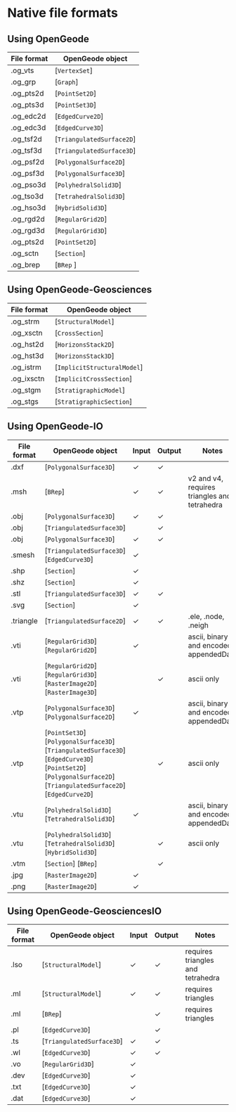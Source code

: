<script setup>
import CodeExample from '/components/CodeExample.vue'
</script>

# Native file formats

## Using OpenGeode

<!-- @include: ./links.md -->

| File format | OpenGeode object          |
| ----------- | ------------------------- |
| .og_vts     | [`VertexSet`]             |
| .og_grp     | [`Graph`]                 |
| .og_pts2d   | [`PointSet2D`]            |
| .og_pts3d   | [`PointSet3D`]            |
| .og_edc2d   | [`EdgedCurve2D`]          |
| .og_edc3d   | [`EdgedCurve3D`]          |
| .og_tsf2d   | [`TriangulatedSurface2D`] |
| .og_tsf3d   | [`TriangulatedSurface3D`] |
| .og_psf2d   | [`PolygonalSurface2D`]    |
| .og_psf3d   | [`PolygonalSurface3D`]    |
| .og_pso3d   | [`PolyhedralSolid3D`]     |
| .og_tso3d   | [`TetrahedralSolid3D`]    |
| .og_hso3d   | [`HybridSolid3D`]         |
| .og_rgd2d   | [`RegularGrid2D`]         |
| .og_rgd3d   | [`RegularGrid3D`]         |
| .og_pts2d   | [`PointSet2D`]            |
| .og_sctn    | [`Section`]               |
| .og_brep    | [`BRep` ]                 |

## Using OpenGeode-Geosciences

| File format | OpenGeode object            |
| ----------- | --------------------------- |
| .og_strm    | [`StructuralModel`]         |
| .og_xsctn   | [`CrossSection`]            |
| .og_hst2d   | [`HorizonsStack2D`]         |
| .og_hst3d   | [`HorizonsStack3D`]         |
| .og_istrm   | [`ImplicitStructuralModel`] |
| .og_ixsctn  | [`ImplicitCrossSection`]    |
| .og_stgm    | [`StratigraphicModel`]      |
| .og_stgs    | [`StratigraphicSection`]    |

## Using OpenGeode-IO

| File format | OpenGeode object                                                                                                                                                  | Input | Output | Notes                                        |
| ----------- | ----------------------------------------------------------------------------------------------------------------------------------------------------------------- | ----- | ------ | -------------------------------------------- |
| .dxf        | [`PolygonalSurface3D`]                                                                                                                                            | ✓     | ✓      |                                              |
| .msh        | [`BRep`]                                                                                                                                                          | ✓     | ✓      | v2 and v4, requires triangles and tetrahedra |
| .obj        | [`PolygonalSurface3D`]                                                                                                                                            | ✓     | ✓      |                                              |
| .obj        | [`TriangulatedSurface3D`]                                                                                                                                         |       | ✓      |                                              |
| .obj        | [`PolygonalSurface3D`]                                                                                                                                            | ✓     | ✓      |                                              |
| .smesh      | [`TriangulatedSurface3D`] [`EdgedCurve3D`]                                                                                                                        | ✓     |        |                                              |
| .shp        | [`Section`]                                                                                                                                                       | ✓     |        |                                              |
| .shz        | [`Section`]                                                                                                                                                       | ✓     |        |                                              |
| .stl        | [`TriangulatedSurface3D`]                                                                                                                                         | ✓     | ✓      |                                              |
| .svg        | [`Section`]                                                                                                                                                       | ✓     |        |                                              |
| .triangle   | [`TriangulatedSurface2D`]                                                                                                                                         | ✓     | ✓      | .ele, .node, .neigh                          |
| .vti        | [`RegularGrid3D`] [`RegularGrid2D`]                                                                                                                               | ✓     |        | ascii, binary and encoded appendedData       |
| .vti        | [`RegularGrid2D`] [`RegularGrid3D`] [`RasterImage2D`] [`RasterImage3D`]                                                                                           |       | ✓      | ascii only                                   |
| .vtp        | [`PolygonalSurface3D`] [`PolygonalSurface2D`]                                                                                                                     | ✓     |        | ascii, binary and encoded appendedData       |
| .vtp        | [`PointSet3D`] [`PolygonalSurface3D`] [`TriangulatedSurface3D`] [`EdgedCurve3D`] [`PointSet2D`] [`PolygonalSurface2D`] [`TriangulatedSurface2D`] [`EdgedCurve2D`] |       | ✓      | ascii only                                   |
| .vtu        | [`PolyhedralSolid3D`] [`TetrahedralSolid3D`]                                                                                                                      | ✓     |        | ascii, binary and encoded appendedData       |
| .vtu        | [`PolyhedralSolid3D`] [`TetrahedralSolid3D`] [`HybridSolid3D`]                                                                                                    |       | ✓      | ascii only                                   |
| .vtm        | [`Section`] [`BRep`]                                                                                                                                              |       | ✓      |                                              |
| .jpg        | [`RasterImage2D`]                                                                                                                                                 | ✓     |        |                                              |
| .png        | [`RasterImage2D`]                                                                                                                                                 | ✓     |        |                                              |

## Using OpenGeode-GeosciencesIO

| File format | OpenGeode object          | Input | Output | Notes                             |
| ----------- | ------------------------- | ----- | ------ | --------------------------------- |
| .lso        | [`StructuralModel`]       | ✓     | ✓      | requires triangles and tetrahedra |
| .ml         | [`StructuralModel`]       | ✓     | ✓      | requires triangles                |
| .ml         | [`BRep`]                  |       | ✓      | requires triangles                |
| .pl         | [`EdgedCurve3D`]          |       | ✓      |                                   |
| .ts         | [`TriangulatedSurface3D`] | ✓     | ✓      |                                   |
| .wl         | [`EdgedCurve3D`]          | ✓     | ✓      |                                   |
| .vo         | [`RegularGrid3D`]         | ✓     |        |                                   |
| .dev        | [`EdgedCurve3D`]          | ✓     |        |                                   |
| .txt        | [`EdgedCurve3D`]          | ✓     |        |                                   |
| .dat        | [`EdgedCurve3D`]          | ✓     |        |                                   |
